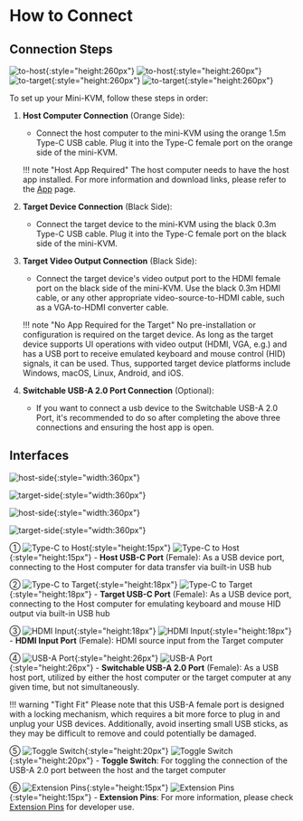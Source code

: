 # How to Connect

## Connection Steps

![to-host](/images/product/to-host.svg#only-light){:style="height:260px"} ![to-host](/images/product/to-host_1.svg#only-dark){:style="height:260px"}
![to-target](/images/product/to-target.svg#only-light){:style="height:260px"} ![to-target](/images/product/to-target_1.svg#only-dark){:style="height:260px"}

To set up your Mini-KVM, follow these steps in order:

1. **Host Computer Connection** (Orange Side):
    - Connect the host computer to the mini-KVM using the orange 1.5m Type-C USB cable. Plug it into the Type-C female port on the orange side of the mini-KVM.

    !!! note "Host App Required"
        The host computer needs to have the host app installed. For more information and download links, please refer to the [App](/app) page.

2. **Target Device Connection** (Black Side):
    - Connect the target device to the mini-KVM using the black 0.3m Type-C USB cable. Plug it into the Type-C female port on the black side of the mini-KVM.

3. **Target Video Output Connection** (Black Side):
    - Connect the target device's video output port to the HDMI female port on the black side of the mini-KVM. Use the black 0.3m HDMI cable, or any other appropriate video-source-to-HDMI cable, such as a VGA-to-HDMI converter cable.

    !!! note "No App Required for the Target"
        No pre-installation or configuration is required on the target device. As long as the target device supports UI operations with video output (HDMI, VGA, e.g.) and has a USB port to receive emulated keyboard and mouse control (HID) signals, it can be used. Thus, supported target device platforms include Windows, macOS, Linux, Android, and iOS.

4. **Switchable USB-A 2.0 Port Connection** (Optional):
    - If you want to connect a usb device to the Switchable USB-A 2.0 Port, it's recommended to do so after completing the above three connections and ensuring the host app is open.


## Interfaces

![host-side](/images/product/host-htc.svg#only-light){:style="width:360px"}

![target-side](/images/product/target-htc.svg#only-light){:style="width:360px"}

![host-side](/images/product/host-htc_1.svg#only-dark){:style="width:360px"}

![target-side](/images/product/target-htc_1.svg#only-dark){:style="width:360px"}

① ![Type-C to Host](/images/shell-icons/host.svg#only-light){:style="height:15px"} ![Type-C to Host](/images/shell-icons/host_1.svg#only-dark){:style="height:15px"} - **Host USB-C Port** (Female): As a USB device port, connecting to the Host computer for data transfer via built-in USB hub

② ![Type-C to Target](/images/shell-icons/target.svg#only-light){:style="height:18px"} ![Type-C to Target](/images/shell-icons/target_1.svg#only-dark){:style="height:18px"} - **Target USB-C Port** (Female): As a USB device port, connecting to the Host computer for emulating keyboard and mouse HID output via built-in USB hub

③ ![HDMI Input](/images/shell-icons/input.svg#only-light){:style="height:18px"} ![HDMI Input](/images/shell-icons/input_1.svg#only-dark){:style="height:18px"} - **HDMI Input Port** (Female): HDMI source input from the Target computer

④ ![USB-A Port](/images/shell-icons/switchable-usb.svg#only-light){:style="height:26px"} ![USB-A Port](/images/shell-icons/switchable-usb_1.svg#only-dark){:style="height:26px"} - **Switchable USB-A 2.0 Port** (Female): As a USB host port, utilized by either the host computer or the target computer at any given time, but not simultaneously.

!!! warning "Tight Fit"
    Please note that this USB-A female port is designed with a locking mechanism, which requires a bit more force to plug in and unplug your USB devices. Additionally, avoid inserting small USB sticks, as they may be difficult to remove and could potentially be damaged.

⑤ ![Toggle Switch](/images/shell-icons/toggle-h-t.svg#only-light){:style="height:20px"} ![Toggle Switch](/images/shell-icons/toggle-h-t_1.svg#only-dark){:style="height:20px"} - **Toggle Switch**: For toggling the connection of the USB-A 2.0 port between the host and the target computer

⑥ ![Extension Pins](/images/shell-icons/pins.svg#only-light){:style="height:15px"} ![Extension Pins](/images/shell-icons/pins_1.svg#only-dark){:style="height:15px"} - **Extension Pins**: For more information, please check [Extension Pins](../extension-pins) for developer use.